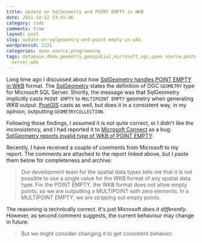 ```yaml
---
title: Update on SqlGeometry and POINT EMPTY in WKB
date: 2011-10-22 23:41:46
category: code
comments: true
layout: post
slug: update-on-sqlgeometry-and-point-empty-in-wkb
wordpressid: 2221
categories: open source,programming
tags: database,dbms,geometry,geospatial,microsoft,ogc,open source,postgis,programming,project,spatial,sql
  server,wkb
---
```


Long time ago I discussed about how [SqlGeometry handles POINT EMPTY in ](http://mateusz.loskot.net/?p=1914)[WKB](http://en.wikipedia.org/wiki/Well-known_text) format. The [SqlGeometry](http://msdn.microsoft.com/en-us/library/microsoft.sqlserver.types.sqlgeometry%28SQL.105%29.aspx) states the definition of OGC `GEOMETRY` type for Microsoft SQL Server. Shortly, the message was that SqlGeometry implicitly casts `POINT EMPTY` to `MULTIPOINT EMPTY` geometry when generating WKB output. [PostGIS](http://www.postgis.org) casts as well, but does it in a consistent way, in my opinion, outputting `GEOMETRYCOLLECTION`.


Following those findings, I assumed it is not quite correct, or I didn't like the inconsistency, and I had reported it to [Microsoft Connect](http://connect.microsoft.com/) as a bug: [SqlGeometry reports invalid type of WKB of POINT EMPTY](http://connect.microsoft.com/SQLServer/feedback/details/537018/sqlgeometry-reports-invalid-type-of-wkb-of-point-empty).


Recently, I have received a couple of comments from Microsoft to my report. The comments are attached to the report linked above, but I paste them below for completeness and archive:


> Our development team for the spatial data types tells me that it is not 
> possible to use a single value for the WKB format of any spatial data type.
> For the POINT EMPTY, the WKB format does not allow empty points,
> so we are outputting a MULTIPOINT with zero elements.
> In a MULTIPOINT EMPTY, we are stripping out empty points.


The reasoning is technically correct. It's just Microsoft _does it differently_. However, as second comment suggests, the current behaviour may change in future:


> But we might consider changing it to get consistent behavior.
